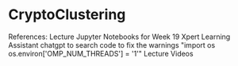 # CryptoClustering
References: 
Lecture Jupyter Notebooks for Week 19
Xpert Learning Assistant
chatgpt to search code to fix the warnings "import os
os.environ['OMP_NUM_THREADS'] = '1'"
Lecture Videos
